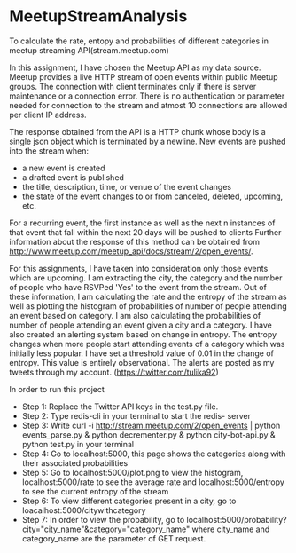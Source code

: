 # MeetupStreamAnalysis
To calculate the rate, entopy and probabilities of different categories in meetup streaming API(stream.meetup.com)

In this assignment, I have chosen the Meetup API as my data source. Meetup provides a live HTTP stream of open events within public Meetup groups. The connection with client terminates only if there is server maintenance or a connection error. There is no authentication or parameter needed for connection to the stream and atmost 10 connections are allowed per client IP address.
 
The response obtained from the API is a HTTP chunk whose body is a single json object which is terminated by a newline.
New events are pushed into the stream when: 
  * a new event is created
  * a drafted event is published
  * the title, description, time, or venue of the event changes
  * the state of the event changes to or from canceled, deleted, upcoming, etc.

For a recurring event, the first instance as well as the next n instances of that event that fall within the next 20 days will be pushed to clients
Further information about the response of this method can be obtained from http://www.meetup.com/meetup_api/docs/stream/2/open_events/.

For this assignments, I have taken into consideration only those events which are upcoming. I am extracting the city, the category and the number of people who have RSVPed 'Yes' to the event from the stream. Out of these information, I am calculating the rate and the entropy of the stream as well as plotting the histogram of probabilities of number of people attending an event based on category. I am also calculating the probabilities of number of people attending an event  given a city and a category.
I have also created an alerting system based on change in entropy. The entropy changes when more people start attending events of a category which was initially less popular. I have set a threshold value of 0.01 in the change of entropy. This value is entirely observational. The alerts are posted as my tweets through my account. (https://twitter.com/tulika92)

In order to run this project
  * Step 1: Replace the Twitter API keys in the test.py file.
  * Step 2: Type redis-cli in your terminal to start the redis- server
  * Step 3: Write curl -i http://stream.meetup.com/2/open_events | python events_parse.py & python decrementer.py & python city-bot-api.py & python test.py in your terminal
  * Step 4: Go to localhost:5000, this page shows the categories along with their associated probabilities
  * Step 5: Go to localhost:5000/plot.png to view the histogram, localhost:5000/rate to see the average rate and localhost:5000/entropy to see the current entropy of the stream
  * Step 6: To view different categories present in a city, go to loacalhost:5000/citywithcategory
  * Step 7: In order to view the probability, go to localhost:5000/probability?city="city_name"&category="category_name" where city_name and category_name are the parameter of GET request.
